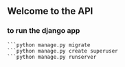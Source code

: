 ## Welcome to the API

### to run the django app


```pip install -r requirements.txt
```python manage.py migrate
```python manage.py create superuser
```python manage.py runserver



